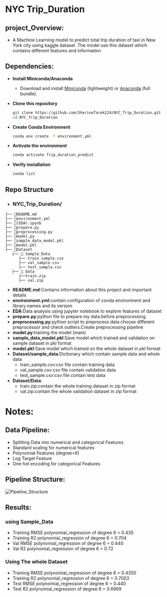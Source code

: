 # NYC Trip_Duration 
  ## project_Overview:
   - A Machine Learning model to predict total   trip duration of taxi  in New York city  using kaggle dataset .The model use this dataset which contains different features  and information
  
  ## Dependencies:
- **Install Miniconda/Anaconda**  
   - Download and install [Miniconda](https://docs.conda.io/en/latest/miniconda.html) (lightweight) or [Anaconda](https://www.anaconda.com/download) (full bundle).

- **Clone this repository**  
   ```bash
   git clone https://github.com/SherineTarek224/NYC_Trip_Duration.git
   cd NYC_Trip_Duration
- **Create Conda Environment**
    ```bash
    conda env create -f environment.yml
- **Activate the environment**
    ```bash
    conda activate Trip_duration_predict
- **Verify installation**
     ```bash
     conda list
## **Repo Structure**
   - ### **NYC_Trip_Duration**/

    ├── 📄README.md
    ├── 📄environment.yml
    ├── 📓(EDA).ipynb
    ├── 📜prepare.py
    ├── 📜preprocessing.py
    ├── 📜model.py
    ├── 📄sample_data_model.pkl
    ├── 📄model.pkl
    ├── 📂Dataset
       ├── 📂 Sample_Data
          ├── train_sample.csv
          ├── val_sample.csv
          ├── test_sample.csv
       ├── 📂 Data
          ├──train.zip
          ├── val.zip

- **README.md**:Contains information about this project and important details
- **environment.yml**:contain configuration of conda environment and library names and its version 
- **EDA**:Data analysis using jupyter notebook to explore features of dataset
- **prepare.py**:python file to prepare my data before preprocessing 
- **preprocessing.py**:python script to preprocess data choose different preprocessor and check outliers.Create preprocessing pipeline
- **model.py**:training the model (main)
- **sample_data_model.pkl**:Save model which trained and validation on sample dataset in pkl format
- **model.pkl**:Save model which trained on the whole dataset in pkl format 
- **Dataset/sample_data**:Dictionary which contain sample data and whole data
   - train_sample.csv:csv file contain training data 
   - val_sample.csv:csv file contain validation data 
   - test_sample.csv:csv file contain test data 
- **Dataset/Data**:
   - train.zip:contain the whole training dataset in zip format 
   - val.zip:contain the whole validation dataset in zip format

# Notes:
## Data Pipeline:
 - Splitting Data into numerical and categorical Features
 - Standard scaling for numerical features 
 - Polynomial Features (degree=6)
 - Log Target Feature 
 - One hot encoding for categorical Features
## Pipeline Structure:

   ![Pipeline_Structure](./Images/Pipeline.PNG)

 
## Results:
### using Sample_Data

- Training RMSE polynomial_regression of degree 6 = 0.435
- Training R2 polynomial_regression of degree 6 = 0.704
- Val RMSE polynomial_regression of degree 6 = 0.440
- Val R2 polynomial_regression of degree 6 = 0.72
### Using The whole Dataset
- Training RMSE polynomial_regression of degree 6 = 0.4350
- Training R2 polynomial_regression of degree 6 = 0.7003
- Test RMSE polynomial_regression of degree 6 = 0.440
- Test R2 polynomial_regression of degree 6 = 0.6969

   

    
     
      

  
  
 